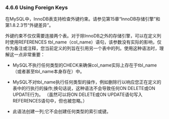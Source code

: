 ### 4.6.6 Using Foreign Keys

在MySQL中，InnoDB表支持检查外键约束。请参见第15章“InnoDB存储引擎”和第1.8.2.3节“外键差异”。

外键约束不仅仅需要连接两个表。对于除InnoDB之外的存储引擎，可以在定义列时使用REFERENCES tbl\_name（col\_name）语句，该参数没有实际的影响，仅作为备注或注释，您当前定义的列旨在引用另一个表中的列。使用这种语法时，理解这一点非常重要：

* MySQL不执行任何类型的CHECK来确保col\_name实际上存在于tbl\_name（或者甚至t​​bl\_name本身存在）中。

* MySQL不对tbl\_name执行任何类型的操作，例如删除行以响应您正在定义的表中的行执行的操作;换句话说，这种语法不会导致任何ON DELETE或ON UPDATE行为。 （虽然可以将ON DELETE或ON UPDATE语句写入REFERENCES语句中，但也被忽略。）

* 此语法创建一列;它不会创建任何类型的索引或键。



